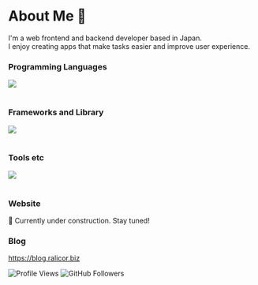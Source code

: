 # About Me 👋
I'm a web frontend and backend developer based in Japan.<br />
I enjoy creating apps that make tasks easier and improve user experience.


### Programming Languages

<img src="https://skillicons.dev/icons?i=html,css,scss,js,typescript,python" /> <br /><br />

### Frameworks and Library

<img src="https://skillicons.dev/icons?i=angular,react,next,vue,nuxt,fastapi,graphql,pytorch" /> <br /><br />

### Tools etc

<img src="https://skillicons.dev/icons?i=aws,azure,firebase,docker,githubactions,vscode,raspberrypi,linux,bash,figma,photoshop,illustrator,ae,sentry,jest,vite,vitest,npm,yarn,postman,notion,dynamodb,mysql,md,discord," /> <br /><br />


### Website
🚧 Currently under construction. Stay tuned!

### Blog
https://blog.ralicor.biz

<div> 
  <img src="https://komarev.com/ghpvc/?username=tominaga-tora&color=blue&abbreviated=true)" alt="Profile Views" />
  <img src="https://img.shields.io/github/followers/tominaga-tora?label=Followers&style=social" alt="GitHub Followers" />
</div>
